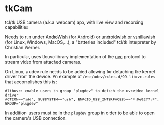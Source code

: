 # tkCam

tcl/tk USB camera (a.k.a. webcam) app, with live view and recording capabilities

Needs to run under [AndroWish](https://www.androwish.org/) (for Android) or [undroidwish or vanillawish](https://www.androwish.org/home/wiki?name=undroidwish) (for Linux, Windows, MacOS,...), a "batteries included" tcl/tk interpreter by Christian Werner. 

In particular, uses tlcuvc library implementation of the [uvc](https://www.androwish.org/home/wiki?name=uvc) protocol to stream video from attached cameras.

On Linux, a udev rule needs to be added allowing for detaching the kernel driver from the device. An example of `/etc/udev/rules.d/99-libuvc.rules` that accomplishes this is :
```
#libuvc: enable users in group "plugdev" to detach the uvcvideo kernel driver
ACTION=="add", SUBSYSTEM=="usb", ENV{ID_USB_INTERFACES}=="*:0e02??:*", GROUP="plugdev"
```
In addition, users must be in the `plugdev` group in order to be able to open the camera's USB connection. 
